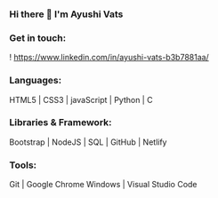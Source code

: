 ### Hi there 👋 I'm Ayushi Vats

### Get in touch: 
! https://www.linkedin.com/in/ayushi-vats-b3b7881aa/





### Languages:
HTML5 | CSS3 | javaScript | Python | C

### Libraries & Framework:
Bootstrap | NodeJS | SQL | GitHub | Netlify
 
### Tools:
Git | Google Chrome
Windows | Visual Studio Code

 
